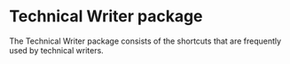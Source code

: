 # Technical Writer package

The Technical Writer package consists of the shortcuts that are frequently used by technical writers.
